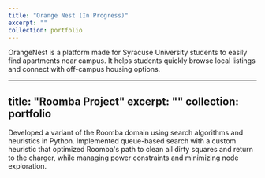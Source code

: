 ```yaml
---
title: "Orange Nest (In Progress)"
excerpt: ""
collection: portfolio
---
```


OrangeNest is a platform made for Syracuse University students to easily find apartments near campus. It helps students quickly browse local listings and connect with off-campus housing options.  

---
title: "Roomba Project"
excerpt: ""
collection: portfolio
---

Developed a variant of the Roomba domain using search algorithms and heuristics in Python. Implemented queue-based search with a custom heuristic that optimized Roomba's path to clean all dirty squares and return to the charger, while managing power constraints and minimizing node exploration.
